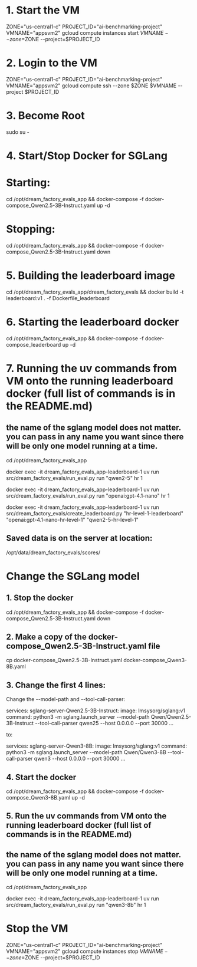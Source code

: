 # 1. Start the VM
ZONE="us-central1-c"
PROJECT_ID="ai-benchmarking-project"
VMNAME="appsvm2"
gcloud compute instances start $VMNAME --zone=$ZONE --project=$PROJECT_ID

# 2. Login to the VM
ZONE="us-central1-c"
PROJECT_ID="ai-benchmarking-project"
VMNAME="appsvm2"
gcloud compute ssh --zone $ZONE $VMNAME --project $PROJECT_ID

# 3. Become Root
sudo su -

# 4. Start/Stop Docker for SGLang

# Starting:
cd /opt/dream_factory_evals_app && docker-compose -f docker-compose_Qwen2.5-3B-Instruct.yaml up -d

# Stopping:
cd /opt/dream_factory_evals_app && docker-compose -f docker-compose_Qwen2.5-3B-Instruct.yaml down

# 5. Building the leaderboard image
cd /opt/dream_factory_evals_app/dream_factory_evals && docker build -t leaderboard:v1 . -f Dockerfile_leaderboard

# 6. Starting the leaderboard docker
cd /opt/dream_factory_evals_app && docker-compose -f docker-compose_leaderboard up -d

# 7. Running the uv commands from VM onto the running leaderboard docker (full list of commands is in the README.md)
## the name of the sglang model does not matter. you can pass in any name you want since there will be only one model running at a time.

cd /opt/dream_factory_evals_app

docker exec -it dream_factory_evals_app-leaderboard-1 uv run src/dream_factory_evals/run_eval.py run "qwen2-5" hr 1

docker exec -it dream_factory_evals_app-leaderboard-1 uv run src/dream_factory_evals/run_eval.py run "openai:gpt-4.1-nano" hr 1

docker exec -it dream_factory_evals_app-leaderboard-1 uv run src/dream_factory_evals/create_leaderboard.py "hr-level-1-leaderboard" "openai:gpt-4.1-nano-hr-level-1" "qwen2-5-hr-level-1"  

## Saved data is on the server at location:
/opt/data/dream_factory_evals/scores/

# Change the SGLang model

## 1. Stop the docker
cd /opt/dream_factory_evals_app && docker-compose -f docker-compose_Qwen2.5-3B-Instruct.yaml down

## 2. Make a copy of the docker-compose_Qwen2.5-3B-Instruct.yaml file
cp docker-compose_Qwen2.5-3B-Instruct.yaml docker-compose_Qwen3-8B.yaml

## 3. Change the first 4 lines:

Change the --model-path and --tool-call-parser:

services:
  sglang-server-Qwen2.5-3B-Instruct:
    image: lmsysorg/sglang:v1
    command: python3 -m sglang.launch_server --model-path Qwen/Qwen2.5-3B-Instruct --tool-call-parser qwen25 --host 0.0.0.0 --port 30000
    ...

to:

services:
  sglang-server-Qwen3-8B:
    image: lmsysorg/sglang:v1
    command: python3 -m sglang.launch_server --model-path Qwen/Qwen3-8B --tool-call-parser qwen3 --host 0.0.0.0 --port 30000
    ...

## 4. Start the docker
cd /opt/dream_factory_evals_app && docker-compose -f docker-compose_Qwen3-8B.yaml up -d

## 5. Run the uv commands from VM onto the running leaderboard docker (full list of commands is in the README.md)
## the name of the sglang model does not matter. you can pass in any name you want since there will be only one model running at a time.

cd /opt/dream_factory_evals_app

docker exec -it dream_factory_evals_app-leaderboard-1 uv run src/dream_factory_evals/run_eval.py run "qwen3-8b" hr 1

# Stop the VM
ZONE="us-central1-c"
PROJECT_ID="ai-benchmarking-project"
VMNAME="appsvm2"
gcloud compute instances stop $VMNAME --zone=$ZONE --project=$PROJECT_ID
